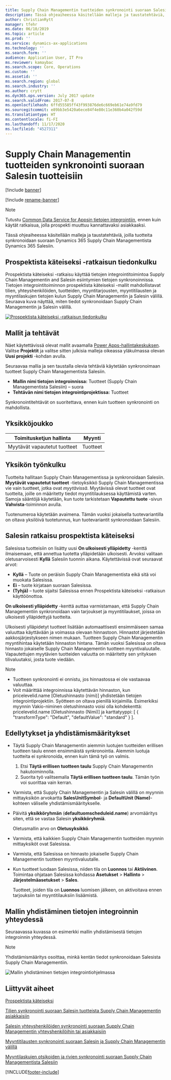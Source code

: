 ```yaml
---
title: Supply Chain Managementin tuotteiden synkronointi suoraan Salesin tuotteisiin
description: Tässä ohjeaiheessa käsitellään malleja ja taustatehtäviä, joilla tuotteita synkronoidaan Dynamics 365 Supply Chain Managementista Dynamics 365 Salesiin.
author: ChristianRytt
manager: tfehr
ms.date: 06/10/2019
ms.topic: article
ms.prod: ''
ms.service: dynamics-ax-applications
ms.technology: ''
ms.search.form: ''
audience: Application User, IT Pro
ms.reviewer: kamaybac
ms.search.scope: Core, Operations
ms.custom: ''
ms.assetid: ''
ms.search.region: global
ms.search.industry: ''
ms.author: crytt
ms.dyn365.ops.version: July 2017 update
ms.search.validFrom: 2017-07-8
ms.openlocfilehash: 6ffd55585ff43f993876de6c669eb61e74a9fd79
ms.sourcegitcommit: e89bb3e5420a6ece84f4e80c11e360b4a042f59d
ms.translationtype: HT
ms.contentlocale: fi-FI
ms.lasthandoff: 11/17/2020
ms.locfileid: "4527311"
---
```

# <a name="synchronize-products-directly-from-supply-chain-management-to-products-in-sales"></a>Supply Chain Managementin tuotteiden synkronointi suoraan Salesin tuotteisiin

[!include [banner](../includes/banner.md)]

[!include [rename-banner](~/includes/cc-data-platform-banner.md)]

> [!NOTE]
> Tutustu [Common Data Service for Appsin tietojen integrointiin](https://docs.microsoft.com/powerapps/administrator/data-integrator), ennen kuin käytät ratkaisua, jolla prospekti muuttuu kannattavaksi asiakkaaksi.

Tässä ohjeaiheessa käsitellään malleja ja taustatehtäviä, joilla tuotteita synkronoidaan suoraan Dynamics 365 Supply Chain Managementista Dynamics 365 Salesiin.

## <a name="data-flow-in-prospect-to-cash"></a>Prospektista käteiseksi -ratkaisun tiedonkulku

Prospektista käteiseksi -ratkaisu käyttää tietojen integrointitoimintoa Supply Chain Managementin and Salesin esiintymien tietojen synkronoinnissa. Tietojen integrointitoiminnon prospektista käteiseksi -mallit mahdollistavat tilien, yhteyshenkilöiden, tuotteiden, myyntitarjousten, myyntitilausten ja myyntilaskujen tietojen kulun Supply Chain Managementin ja Salesin välillä. Seuraava kuva näyttää, miten tiedot synkronoidaan Supply Chain Managementin ja Salesin välillä.

[![Prospektista käteiseksi -ratkaisun tiedonkulku](./media/prospect-to-cash-data-flow.png)](./media/prospect-to-cash-data-flow.png)

## <a name="templates-and-tasks"></a>Mallit ja tehtävät

Näet käytettävissä olevat mallit avaamalla [Power Apps-hallintakeskuksen](https://admin.powerapps.com/dataintegration). Valitse **Projektit** ja valitse sitten julkisia malleja oikeassa yläkulmassa olevan **Uusi projekti** -kohdan avulla.

Seuraavaa mallia ja sen taustalla olevia tehtäviä käytetään synkronoimaan tuotteet Supply Chain Managementista Salesiin.

- **Mallin nimi tietojen integroinnissa:** Tuotteet (Supply Chain Managementista Salesiin) – suora
- **Tehtävän nimi tietojen integrointiprojektissa:** Tuotteet

Synkronointitehtävät on suoritettava, ennen kuin tuotteen synkronointi on mahdollista.

## <a name="entity-set"></a>Yksikköjoukko

| Toimitusketjun hallinta    | Myynti    |
|----------------------------|----------|
| Myytävät vapautetut tuotteet | Tuotteet |

## <a name="entity-flow"></a>Yksikön työnkulku

Tuotteita hallitaan Supply Chain Managementissa ja synkronoidaan Salesiin. **Myytävät vapautetut tuotteet** -tietoyksikkö Supply Chain Managementissa vie vain tuotteet, jotka ovat *myytävissä*. Myytävissä olevat tuotteet ovat tuotteita, joille on määritetty tiedot myyntitilauksessa käyttämistä varten. Samoja sääntöjä käytetään, kun tuote tarkistetaan **Vapautettu tuote** -sivun **Vahvista**-toiminnon avulla.

Tuotenumeroa käytetään avaimena. Tämän vuoksi jokaisella tuotevariantilla on oltava yksilöivä tuotetunnus, kun tuotevariantit synkronoidaan Salesiin.

## <a name="prospect-to-cash-solution-for-sales"></a>Salesin ratkaisu prospektista käteiseksi

Salesissa tuotteisiin on lisätty uusi **On ulkoisesti ylläpidetty** -kenttä ilmaisemaan, että annettua tuotetta ylläpidetään ulkoisesti. Arvoksi valitaan oletusarvoisesti **Kyllä** Salesiin tuonnin aikana. Käytettävissä ovat seuraavat arvot:

- **Kyllä** – Tuote on peräisin Supply Chain Managementista eikä sitä voi muokata Salesissa.
- **Ei** – tuote kirjataan suoraan Salesissa.
- **(Tyhjä)** – tuote sijaitsi Salesissa ennen Prospektista käteiseksi -ratkaisun käyttöönottoa.

**On ulkoisesti ylläpidetty** -kenttä auttaa varmistamaan, että Supply Chain Managementiin synkronoidaan vain tarjoukset ja myyntitilaukset, joissa on ulkoisesti ylläpidettyjä tuotteita.

Ulkoisesti ylläpidetyt tuotteet lisätään automaattisesti ensimmäiseen samaa valuuttaa käyttävään ja voimassa olevaan hinnastoon. Hinnastot järjestetään aakkosjärjestykseen nimen mukaan. Tuotteen Supply Chain Managementin myyntihintaa käytetään hinnaston hintana. Tämän vuoksi Salesissa on oltava hinnasto jokaiselle Supply Chain Managementin tuotteen myyntivaluutalle. Vapautettujen myytävien tuotteiden valuutta on määritetty sen yrityksen tilivaluutaksi, josta tuote viedään.

> [!NOTE]
> - Tuotteen synkronointi ei onnistu, jos hinnastossa ei ole vastaavaa valuuttaa.
> - Voit määrittää integroinnissa käytettävän hinnaston, kun pricelevelid.name [Oletushinnasto (nimi)] yhdistetään tietojen integrointiprojektiin. Syötteen on oltava pienillä kirjaimilla. Esimerkiksi myynnin Vakio-niminen oletushinnasto voisi olla kohdekenttä: pricelevelid.name [Oletushinnasto (Nimi)] ja karttatyyppi: [ { "transformType": "Default", "defaultValue": "standard" } ].

## <a name="preconditions-and-mapping-setup"></a>Edellytykset ja yhdistämismääritykset

- Täytä Supply Chain Managementin aiemmin luotujen tuotteiden erillisen tuotteen taulu ennen ensimmäistä synkronointia. Aiemmin luotuja tuotteita ei synkronoida, ennen kuin tämä työ on valmis.

    1. Etsi **Täytä erillisen tuotteen taulu** Supply Chain Managementin hakutoiminnolla.
    2. Suorita työ valitsemalla **Täytä erillisen tuotteen taulu**. Tämän työn voi suorittaa vain kerran.

- Varmista, että Supply Chain Managementin ja Salesin välillä on myynnin mittayksikön arvokartta **SalesUnitSymbol**- ja **DefaultUnit (Name)**-kohteen väliselle yhdistämismääritykselle.
- Päivitä **yksikköryhmän** (**defaultuomscheduleid.name**) arvomääritys siten, että se vastaa Salesin **yksikköryhmiä**.

    Oletusmallin arvo on **Oletusyksikkö**.

- Varmista, että kaikkien Supply Chain Managementin tuotteiden myynnin mittayksiköt ovat Salesissa.
- Varmista, että Salesissa on hinnasto jokaiselle Supply Chain Managementin tuotteen myyntivaluutalle.
- Kun tuotteet luodaan Salesissa, niiden tila on **Luonnos** tai **Aktiivinen**. Toimintaa ohjataan Salesissa kohdassa **Asetukset** > **Hallinto** > **Järjestelmäasetukset** > **Sales**.

    Tuotteet, joiden tila on **Luonnos** luomisen jälkeen, on aktivoitava ennen tarjouksiin tai myyntitilauksiin lisäämistä.

## <a name="template-mapping-in-data-integration"></a>Mallin yhdistäminen tietojen integroinnin yhteydessä

Seuraavassa kuvassa on esimerkki mallin yhdistämisestä tietojen integroinnin yhteydessä. 

> [!NOTE]
> Yhdistämismääritys osoittaa, minkä kentän tiedot synkronoidaan Salesista Supply Chain Managementiin.

![Mallin yhdistäminen tietojen integrointiohjelmassa](./media/products-direct-template-mapping-data-integrator-1.png)


## <a name="related-topics"></a>Liittyvät aiheet

[Prospektista käteiseksi](prospect-to-cash.md)

[Tilien synkronointi suoraan Salesin tuotteista Supply Chain Managementin asiakkaisiin](accounts-template-mapping-direct.md)

[Salesin yhteyshenkilöiden synkronointi suoraan Supply Chain Managementin yhteyshenkilöihin tai asiakkaisiin](contacts-template-mapping-direct.md)

[Myyntitilausten synkronointi suoraan Salesin ja Supply Chain Managementin välillä](sales-order-template-mapping-direct-two-ways.md)

[Myyntilaskujen otsikoiden ja rivien synkronointi suoraan Supply Chain Managementista Salesiin](sales-invoice-template-mapping-direct.md)





[!INCLUDE[footer-include](../../includes/footer-banner.md)]